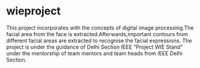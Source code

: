 # wieproject
This project incorporates with the concepts of digital image processing.The facial area from the face is extracted.Afterwards,important contours from different facial areas are extracted to recognise the facial expressions.
The project is under the guidance of Delhi Section IEEE "Project WIE Stand" under the mentorship of team mentors and team heads from IEEE Delhi Section.
